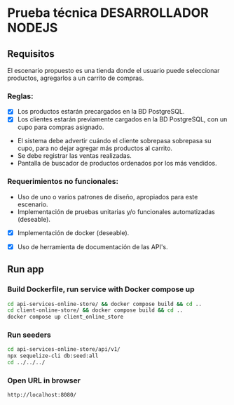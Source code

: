 # Prueba técnica DESARROLLADOR NODEJS 

## Requisitos
El escenario propuesto es una tienda donde el usuario puede seleccionar productos, agregarlos a un carrito de compras. 
### Reglas: 
- [X] Los productos estarán precargados en la BD PostgreSQL.
- [X] Los clientes estarán previamente cargados en la BD PostgreSQL, con un cupo para compras asignado.
- El sistema debe advertir cuándo el cliente sobrepasa sobrepasa su cupo, para no dejar agregar más productos al carrito.
- Se debe registrar las ventas realizadas.
- Pantalla de buscador de productos ordenados por los más vendidos.

### Requerimientos no funcionales:
- Uso de uno o varios patrones de diseño, apropiados para este escenario.
- Implementación de pruebas unitarias y/o funcionales automatizadas (deseable).
- [X] Implementación de docker (deseable).
- [X] Uso de herramienta de documentación de las API's.


## Run app

### Build Dockerfile, run service with Docker compose up
``` Bash
cd api-services-online-store/ && docker compose build && cd ..
cd client-online-store/ && docker compose build && cd ..
docker compose up client_online_store
```

### Run seeders
``` Bash
cd api-services-online-store/api/v1/ 
npx sequelize-cli db:seed:all
cd ../../../
```

### Open URL in browser
``` Browser
http://localhost:8080/
```